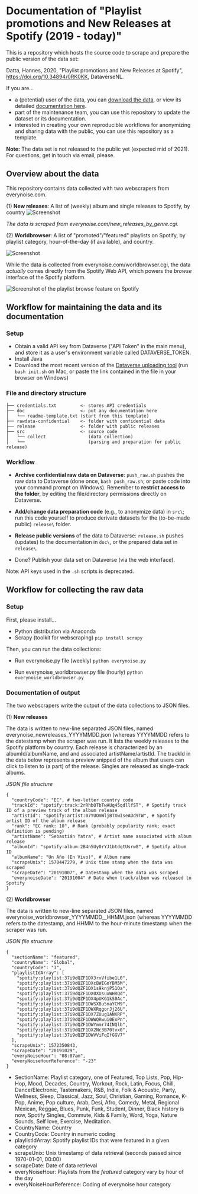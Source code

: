 # Documentation of "Playlist promotions and New Releases at Spotify (2019 - today)"

This is a repository which hosts the source code to scrape and prepare the public version of the data set:

Datta, Hannes, 2020, "Playlist promotions and New Releases at Spotify", https://doi.org/10.34894/0RK0KK, DataverseNL.

If you are...
- a (potential) user of the data, you can [download the data](https://doi.org/10.34894/0RK0KK), or view its detailed [documentation here](doc/). 
- part of the maintenance team, you can use this repository to update the dataset or its documentation.
- interested in creating your own reproducible workflows for anonymizing and sharing data with the public, you can use this repository as a template.

<!-- remove if necessary-->
__Note:__ The data set is not released to the public yet (expected mid of 2021). For questions, get in touch via email, please.
<!-- -->

## Overview about the data

This repository contains data collected with two webscrapers from everynoise.com. 

(1) **New releases**: A list of (weekly) album and single releases to Spotify, by country
![Screenshot](/doc/everynoise_newrelease_by_genre.png)

*The data is scraped from everynoise.com/new_releases_by_genre.cgi.*

(2) **Worldbrowser**: A list of "promoted"/"featured" playlists on Spotify, by playlist category, hour-of-the-day (if available), and country.

![Screenshot](/doc/everynoise_worldbrowser.png)

While the data is collected from everynoise.com/worldbrowser.cgi, the data *actually* comes directly from the Spotify Web API, which powers the *browse* interface of the Spotify platform.

![Screenshot of the playlist browse feature on Spotify](/doc/spotify_browse.png)

## Workflow for maintaining the data and its documentation

### Setup

- Obtain a valid API key from Dataverse ("API Token" in the main menu), and store it as a user's environment variable called DATAVERSE_TOKEN.
- Install Java
- Download the most recent version of the [Dataverse uploading tool](https://github.com/GlobalDataverseCommunityConsortium/dataverse-uploader/) (run `bash init.sh` on Mac, or paste the link contained in the file in your browser on Windows)


### File and directory structure

```
├── credentials.txt         <- stores API credentials
├── doc                     <- put any documentation here
│   └── readme-template.txt (start from this template)
├── rawdata-confidential    <- folder with confidential data
├── release                 <- folder with public releases
├── src                     <- source code 
│   └── collect                (data collection) 
│   └──                        (parsing and preparation for public release)
```

### Workflow

* __Archive confidential raw data on Dataverse__: `push_raw.sh` pushes the raw data to Dataverse (done once, `bash push_raw.sh`; or paste code into your command prompt on Windows). Remember to __restrict access to the folder__, by editing the file/directory permissions directly on Dataverse.

* __Add/change data preparation code__ (e.g., to anonymize data) in `src\`; run this code yourself to produce derivate datasets for the (to-be-made public) `release\` folder.

* __Release public versions__ of the data to Dataverse: `release.sh` pushes (updates) to the documentation in `doc\`, or the prepared data set in `release\`.

* Done? Publish your data set on Dataverse (via the web interface).

Note: API keys used in the `.sh` scripts is deprecated.


## Workflow for collecting the raw data 

### Setup

First, please install...
- Python distribution via Anaconda
- Scrapy (toolkit for webscraping)
  `pip install scrapy` 

Then, you can run the data collections:
- Run everynoise.py file (weekly)
`python everynoise.py`

- Run everynoise_worldbrowser.py file (hourly)
`python everynoise_worldbrowser.py`

### Documentation of output

The two webscrapers write the output of the data collections to JSON files.

(1) **New releases**

The data is written to new-line separated JSON files, named everynoise_newreleases_YYYYMMDD.json (whereas YYYYMMDD refers to the datestamp when the scraper was run. It lists the weekly releases to the Spotify platform by country. Each release is characterized by an albumId/albumName, and and associated artistName/artistId. The trackId in the data below represents a preview snipped of the album that users can click to listen to (a part) of the release. Singles are released as single-track albums.

*JSON file structure*

``` 
{
  "countryCode": "EC", # two-letter country code
  "trackId": "spotify:track:2rRhbOTbTwAUq45qdllfST", # Spotify track ID of a preview track of the album release
  "artistId": "spotify:artist:07YUOmWljBTXwIseAUd9TW", # Spotify artist ID of the album release
  "rank": "EC rank: 10", # Rank (probably popularity rank; exact definition is pending)
  "artistName": "Sebastián Yatra", # Artist name associated with album release
  "albumId": "spotify:album:2B4n5Uy0rYJ1btdqtUsrw8", # Spotify album ID
  "albumName": "Un Año (En Vivo)", # Album name
  "scrapeUnix": 1570447279, # Unix time stamp when the data was scraped
  "scrapeDate": "20191007", # Datestamp when the data was scraped
  "everynoiseDate": "20191004" # Date when track/album was released to Spotify
}

``` 

(2) **Worldbrowser**

The data is written to new-line separated JSON files, named everynoise_worldbrowser_YYYYMMDD__HHMM.json (whereas YYYYMMDD refers to the datestamp, and HHMM to the hour-minute timestamp when the scraper was run.


*JSON file structure*

```
{
  "sectionName": "featured",
  "countryName": "Global",
  "countryCode": "3",
  "playlistIdArray": [
    "spotify:playlist:37i9dQZF1DX3rxVfibe1L0",
    "spotify:playlist:37i9dQZF1DXcBWIGoYBM5M",
    "spotify:playlist:37i9dQZF1DX1s9knjP51Oa",
    "spotify:playlist:37i9dQZF1DX0XUsuxWHRQd",
    "spotify:playlist:37i9dQZF1DX4pUKG1kS0Ac",
    "spotify:playlist:37i9dQZF1DWSXBu5naYCM9",
    "spotify:playlist:37i9dQZF1DWXRqgorJj26U",
    "spotify:playlist:37i9dQZF1DX7ZUug1ANKRP",
    "spotify:playlist:37i9dQZF1DWWQRwui0ExPn",
    "spotify:playlist:37i9dQZF1DWYmmr74INQlb",
    "spotify:playlist:37i9dQZF1DX2Nc3B70tvx0",
    "spotify:playlist:37i9dQZF1DWVViFqIfGGV7"
  ],
  "scrapeUnix": 1572350843,
  "scrapeDate": "20191029",
  "everyNoiseHour": "08:07am",
  "everyNoiseHourReference": "-23"
}
```

* SectionName: Playlist category, one of Featured, Top Lists, Pop, Hip-Hop, Mood, Decades, Country, Workout, Rock, Latin, Focus, Chill, Dance/Electronic, Tastemakers, R&B, Indie, Folk & Acoustic, Party, Wellness, Sleep, Classical, Jazz, Soul, Christian, Gaming, Romance, K-Pop, Anime, Pop culture, Arab, Desi, Afro, Comedy, Metal, Regional Mexican, Reggae, Blues, Punk, Funk, Student, Dinner, Black history is now, Spotify Singles, Commute, Kids & Family, Word, Yoga, Nature Sounds, Self love, Exercise, Meditation.
* CountryName: Country
* CountryCode: Country in numeric coding
* playlistIdArray: Spotify playlist IDs that were featured in a given category
* scrapeUnix: Unix timestamp of data retrieval (seconds passed since 1970-01-01, 00:00)
* scrapeDate: Date of data retrieval
* everyNoiseHour: Playlists from the *featured* category vary by hour of the day
* everyNoiseHourReference: Coding of everynoise hour category
